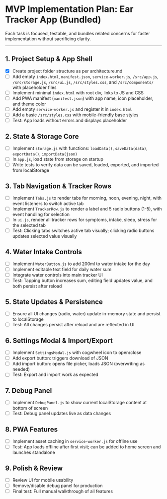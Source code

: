 # MVP Implementation Plan: Ear Tracker App (Bundled)

Each task is focused, testable, and bundles related concerns for faster implementation without sacrificing clarity.

---

## 1. Project Setup & App Shell
- [x] Create project folder structure as per architecture.md
- [ ] Add empty `index.html`, `manifest.json`, `service-worker.js`, `/src/app.js`, `/src/storage.js`, `/src/ui.js`, `/src/styles.css`, and `/src/components/` with placeholder files
- [ ] Implement minimal `index.html` with root div, links to JS and CSS
- [ ] Add PWA manifest (`manifest.json`) with app name, icon placeholder, and theme color
- [ ] Add empty `service-worker.js` and register it in `index.html`
- [ ] Add a basic `/src/styles.css` with mobile-friendly base styles
- [ ] Test: App loads without errors and displays placeholder

## 2. State & Storage Core
- [ ] Implement `storage.js` with functions: `loadData()`, `saveData(data)`, `exportData()`, `importData(json)`
- [ ] In `app.js`, load state from storage on startup
- [ ] Write tests to verify data can be saved, loaded, exported, and imported from localStorage

## 3. Tab Navigation & Tracker Rows
- [ ] Implement `Tabs.js` to render tabs for morning, noon, evening, night, with event listeners to switch active tab
- [ ] Implement `TrackerRow.js` to render a label and 5 radio buttons (1-5), with event handling for selection
- [ ] In `ui.js`, render all tracker rows for symptoms, intake, sleep, stress for the selected tab
- [ ] Test: Clicking tabs switches active tab visually; clicking radio buttons updates selected value visually

## 4. Water Intake Controls
- [ ] Implement `WaterButton.js` to add 200ml to water intake for the day
- [ ] Implement editable text field for daily water sum
- [ ] Integrate water controls into main tracker UI
- [ ] Test: Tapping button increases sum, editing field updates value, and both persist after reload

## 5. State Updates & Persistence
- [ ] Ensure all UI changes (radio, water) update in-memory state and persist to localStorage
- [ ] Test: All changes persist after reload and are reflected in UI

## 6. Settings Modal & Import/Export
- [ ] Implement `SettingsModal.js` with cogwheel icon to open/close
- [ ] Add export button: triggers download of JSON
- [ ] Add import button: opens file picker, loads JSON (overwriting as needed)
- [ ] Test: Export and import work as expected

## 7. Debug Panel
- [ ] Implement `DebugPanel.js` to show current localStorage content at bottom of screen
- [ ] Test: Debug panel updates live as data changes

## 8. PWA Features
- [ ] Implement asset caching in `service-worker.js` for offline use
- [ ] Test: App loads offline after first visit; can be added to home screen and launches standalone

## 9. Polish & Review
- [ ] Review UI for mobile usability
- [ ] Remove/disable debug panel for production
- [ ] Final test: Full manual walkthrough of all features 